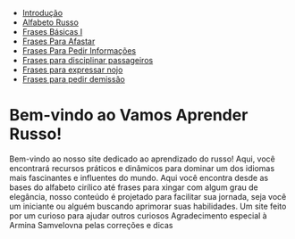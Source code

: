 
<html lang="pt-BR">

</head>
<body>
    <div class="menu">
        <ul>
                <li><a href="index.html">Introdução</a></li>            
                <li><a href="alfabeto-russo.html">Alfabeto Russo</a></li>
                <li><a href="frases-basicas-1.html">Frases Básicas I</a></li>
                <li><a href="frases-para-afastar.html">Frases Para Afastar</a></li>
                <li><a href="frases-para-pedir-informacao.html">Frases Para Pedir Informações</a></li>
                <li><a href="disciplinar-passageiro.html">Frases para disciplinar passageiros</a></li>
                <li><a href="nojo.html">Frases para expressar nojo</a></li>
                <li><a href="demissao.html">Frases para pedir demissão</a></li>
        </ul>
            </div>
<html lang="pt-BR">
<body>
       <h1>Bem-vindo ao Vamos Aprender Russo!</h1>
        <p>Bem-vindo ao nosso site dedicado ao aprendizado do russo! 
        Aqui, você encontrará recursos práticos e dinâmicos para dominar um dos idiomas 
        mais fascinantes e influentes do mundo. 
        Aqui você encontra desde as bases do alfabeto 
        cirílico até frases para xingar com algum grau de elegância, 
        nosso conteúdo é projetado para facilitar sua jornada, seja você um iniciante 
        ou alguém buscando aprimorar suas habilidades.
        Um site feito por um curioso para ajudar outros curiosos
        Agradecimento especial à Armina Samvelovna pelas correções e dicas </p>
    </div>
</body>
</html>
<body>
   
</body>
</html>
   
<html>
<head>
  <meta http-equiv="CONTENT-TYPE" content="text/html; charset=UTF-8">
</head>
<body>
</body>
</html>
<html lang="pt-BR">
<head>
    <meta charset="UTF-8">
    <meta name="viewport" content="width=device-width, initial-scale=1.0">
</head>
<body>
    

